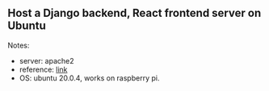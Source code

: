 ## Host a Django backend, React frontend server on Ubuntu
Notes:

 - server: apache2
 - reference: [link](https://www.digitalocean.com/community/tutorials/how-to-serve-django-applications-with-apache-and-mod_wsgi-on-ubuntu-16-04#configure-a-python-virtual-environment)
 - OS: ubuntu 20.0.4, works on raspberry pi.
